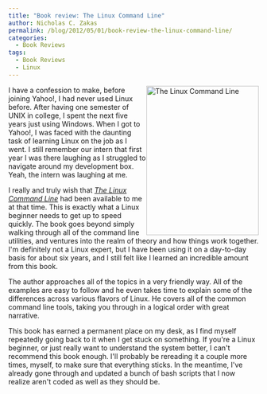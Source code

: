 ```yaml
---
title: "Book review: The Linux Command Line"
author: Nicholas C. Zakas
permalink: /blog/2012/05/01/book-review-the-linux-command-line/
categories:
  - Book Reviews
tags:
  - Book Reviews
  - Linux
---
```

[<img src="/images/wp-content/uploads/2012/04/lrg-226x300.jpg" alt="The Linux Command Line" width="226" height="300" style="float:right" />][1]I have a confession to make, before joining Yahoo!, I had never used Linux before. After having one semester of UNIX in college, I spent the next five years just using Windows. When I got to Yahoo!, I was faced with the daunting task of learning Linux on the job as I went. I still remember our intern that first year I was there laughing as I struggled to navigate around my development box. Yeah, the intern was laughing at me.

I really and truly wish that <cite><a href="http://www.amazon.com/gp/product/1593273894/ref=as_li_ss_tl?ie=UTF8&#038;tag=nczonline-20&#038;linkCode=as2&#038;camp=1789&#038;creative=390957&#038;creativeASIN=1593273894">The Linux Command Line</a></cite> had been available to me at that time. This is exactly what a Linux beginner needs to get up to speed quickly. The book goes beyond simply walking through all of the command line utilities, and ventures into the realm of theory and how things work together. I'm definitely not a Linux expert, but I have been using it on a day-to-day basis for about six years, and I still felt like I learned an incredible amount from this book.

The author approaches all of the topics in a very friendly way. All of the examples are easy to follow and he even takes time to explain some of the differences across various flavors of Linux. He covers all of the common command line tools, taking you through in a logical order with great narrative.

This book has earned a permanent place on my desk, as I find myself repeatedly going back to it when I get stuck on something. If you're a Linux beginner, or just really want to understand the system better, I can't recommend this book enough. I'll probably be rereading it a couple more times, myself, to make sure that everything sticks. In the meantime, I've already gone through and updated a bunch of bash scripts that I now realize aren't coded as well as they should be.

 [1]: http://www.amazon.com/gp/product/1593273894/ref=as_li_ss_tl?ie=UTF8&tag=nczonline-20&linkCode=as2&camp=1789&creative=390957&creativeASIN=1593273894

